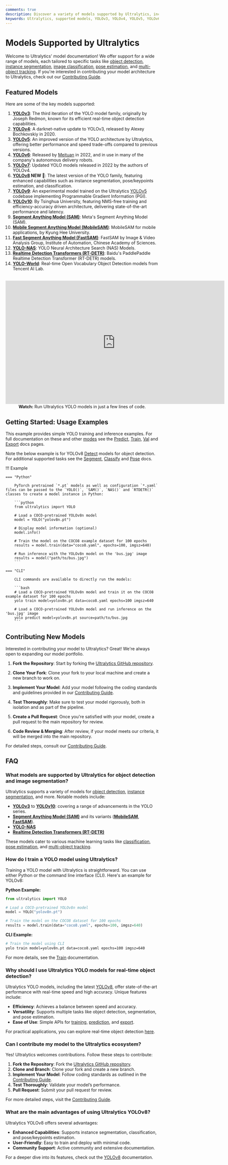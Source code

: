 ```yaml
---
comments: true
description: Discover a variety of models supported by Ultralytics, including YOLOv3 to YOLOv10, NAS, SAM, and RT-DETR for detection, segmentation, and more.
keywords: Ultralytics, supported models, YOLOv3, YOLOv4, YOLOv5, YOLOv6, YOLOv7, YOLOv8, YOLOv9, YOLOv10, SAM, NAS, RT-DETR, object detection, image segmentation, classification, pose estimation, multi-object tracking
---
```


# Models Supported by Ultralytics

Welcome to Ultralytics' model documentation! We offer support for a wide range of models, each tailored to specific tasks like [object detection](../tasks/detect.md), [instance segmentation](../tasks/segment.md), [image classification](../tasks/classify.md), [pose estimation](../tasks/pose.md), and [multi-object tracking](../modes/track.md). If you're interested in contributing your model architecture to Ultralytics, check out our [Contributing Guide](../help/contributing.md).

## Featured Models

Here are some of the key models supported:

1. **[YOLOv3](yolov3.md)**: The third iteration of the YOLO model family, originally by Joseph Redmon, known for its efficient real-time object detection capabilities.
2. **[YOLOv4](yolov4.md)**: A darknet-native update to YOLOv3, released by Alexey Bochkovskiy in 2020.
3. **[YOLOv5](yolov5.md)**: An improved version of the YOLO architecture by Ultralytics, offering better performance and speed trade-offs compared to previous versions.
4. **[YOLOv6](yolov6.md)**: Released by [Meituan](https://about.meituan.com/) in 2022, and in use in many of the company's autonomous delivery robots.
5. **[YOLOv7](yolov7.md)**: Updated YOLO models released in 2022 by the authors of YOLOv4.
6. **[YOLOv8](yolov8.md) NEW 🚀**: The latest version of the YOLO family, featuring enhanced capabilities such as instance segmentation, pose/keypoints estimation, and classification.
7. **[YOLOv9](yolov9.md)**: An experimental model trained on the Ultralytics [YOLOv5](yolov5.md) codebase implementing Programmable Gradient Information (PGI).
8. **[YOLOv10](yolov10.md)**: By Tsinghua University, featuring NMS-free training and efficiency-accuracy driven architecture, delivering state-of-the-art performance and latency.
9. **[Segment Anything Model (SAM)](sam.md)**: Meta's Segment Anything Model (SAM).
10. **[Mobile Segment Anything Model (MobileSAM)](mobile-sam.md)**: MobileSAM for mobile applications, by Kyung Hee University.
11. **[Fast Segment Anything Model (FastSAM)](fast-sam.md)**: FastSAM by Image & Video Analysis Group, Institute of Automation, Chinese Academy of Sciences.
12. **[YOLO-NAS](yolo-nas.md)**: YOLO Neural Architecture Search (NAS) Models.
13. **[Realtime Detection Transformers (RT-DETR)](rtdetr.md)**: Baidu's PaddlePaddle Realtime Detection Transformer (RT-DETR) models.
14. **[YOLO-World](yolo-world.md)**: Real-time Open Vocabulary Object Detection models from Tencent AI Lab.

<p align="center">
  <br>
  <iframe loading="lazy" width="720" height="405" src="https://www.youtube.com/embed/MWq1UxqTClU?si=nHAW-lYDzrz68jR0"
    title="YouTube video player" frameborder="0"
    allow="accelerometer; autoplay; clipboard-write; encrypted-media; gyroscope; picture-in-picture; web-share"
    allowfullscreen>
  </iframe>
  <br>
  <strong>Watch:</strong> Run Ultralytics YOLO models in just a few lines of code.
</p>

## Getting Started: Usage Examples

This example provides simple YOLO training and inference examples. For full documentation on these and other [modes](../modes/index.md) see the [Predict](../modes/predict.md), [Train](../modes/train.md), [Val](../modes/val.md) and [Export](../modes/export.md) docs pages.

Note the below example is for YOLOv8 [Detect](../tasks/detect.md) models for object detection. For additional supported tasks see the [Segment](../tasks/segment.md), [Classify](../tasks/classify.md) and [Pose](../tasks/pose.md) docs.

!!! Example

    === "Python"

        PyTorch pretrained `*.pt` models as well as configuration `*.yaml` files can be passed to the `YOLO()`, `SAM()`, `NAS()` and `RTDETR()` classes to create a model instance in Python:

        ```python
        from ultralytics import YOLO

        # Load a COCO-pretrained YOLOv8n model
        model = YOLO("yolov8n.pt")

        # Display model information (optional)
        model.info()

        # Train the model on the COCO8 example dataset for 100 epochs
        results = model.train(data="coco8.yaml", epochs=100, imgsz=640)

        # Run inference with the YOLOv8n model on the 'bus.jpg' image
        results = model("path/to/bus.jpg")
        ```

    === "CLI"

        CLI commands are available to directly run the models:

        ```bash
        # Load a COCO-pretrained YOLOv8n model and train it on the COCO8 example dataset for 100 epochs
        yolo train model=yolov8n.pt data=coco8.yaml epochs=100 imgsz=640

        # Load a COCO-pretrained YOLOv8n model and run inference on the 'bus.jpg' image
        yolo predict model=yolov8n.pt source=path/to/bus.jpg
        ```

## Contributing New Models

Interested in contributing your model to Ultralytics? Great! We're always open to expanding our model portfolio.

1. **Fork the Repository**: Start by forking the [Ultralytics GitHub repository](https://github.com/ultralytics/ultralytics).

2. **Clone Your Fork**: Clone your fork to your local machine and create a new branch to work on.

3. **Implement Your Model**: Add your model following the coding standards and guidelines provided in our [Contributing Guide](../help/contributing.md).

4. **Test Thoroughly**: Make sure to test your model rigorously, both in isolation and as part of the pipeline.

5. **Create a Pull Request**: Once you're satisfied with your model, create a pull request to the main repository for review.

6. **Code Review & Merging**: After review, if your model meets our criteria, it will be merged into the main repository.

For detailed steps, consult our [Contributing Guide](../help/contributing.md).



## FAQ

### What models are supported by Ultralytics for object detection and image segmentation?

Ultralytics supports a variety of models for [object detection](../tasks/detect.md), [instance segmentation](../tasks/segment.md), and more. Notable models include:

- **[YOLOv3](yolov3.md)** to **[YOLOv10](yolov10.md)**: covering a range of advancements in the YOLO series.
- **[Segment Anything Model (SAM)](sam.md)** and its variants (**[MobileSAM](mobile-sam.md)**, **[FastSAM](fast-sam.md)**).
- **[YOLO-NAS](yolo-nas.md)**
- **[Realtime Detection Transformers (RT-DETR)](rtdetr.md)**

These models cater to various machine learning tasks like [classification](../tasks/classify.md), [pose estimation](../tasks/pose.md), and [multi-object tracking](../modes/track.md).

### How do I train a YOLO model using Ultralytics?

Training a YOLO model with Ultralytics is straightforward. You can use either Python or the command line interface (CLI). Here's an example for YOLOv8:

**Python Example:**
```python
from ultralytics import YOLO

# Load a COCO-pretrained YOLOv8n model
model = YOLO("yolov8n.pt")

# Train the model on the COCO8 dataset for 100 epochs
results = model.train(data="coco8.yaml", epochs=100, imgsz=640)
```

**CLI Example:**
```bash
# Train the model using CLI
yolo train model=yolov8n.pt data=coco8.yaml epochs=100 imgsz=640
```
For more details, see the [Train](../modes/train.md) documentation.

### Why should I use Ultralytics YOLO models for real-time object detection?

Ultralytics YOLO models, including the latest [YOLOv8](yolov8.md), offer state-of-the-art performance with real-time speed and high accuracy. Unique features include:

- **Efficiency**: Achieves a balance between speed and accuracy.
- **Versatility**: Supports multiple tasks like object detection, segmentation, and pose estimation.
- **Ease of Use**: Simple APIs for [training](../modes/train.md), [prediction](../modes/predict.md), and [export](../modes/export.md).

For practical applications, you can explore real-time object detection [here](../blog/object-detection-with-a-pre-trained-ultralytics-yolov8-model).

### Can I contribute my model to the Ultralytics ecosystem?

Yes! Ultralytics welcomes contributions. Follow these steps to contribute:

1. **Fork the Repository**: Fork the [Ultralytics GitHub repository](https://github.com/ultralytics/ultralytics).
2. **Clone and Branch**: Clone your fork and create a new branch.
3. **Implement Your Model**: Follow coding standards as outlined in the [Contributing Guide](../help/contributing.md).
4. **Test Thoroughly**: Validate your model’s performance.
5. **Pull Request**: Submit your pull request for review.

For more detailed steps, visit the [Contributing Guide](../help/contributing.md). 

### What are the main advantages of using Ultralytics YOLOv8?

Ultralytics YOLOv8 offers several advantages:

- **Enhanced Capabilities**: Supports instance segmentation, classification, and pose/keypoints estimation.
- **User-Friendly**: Easy to train and deploy with minimal code.
- **Community Support**: Active community and extensive documentation.

For a deeper dive into its features, check out the [YOLOv8](yolov8.md) documentation.